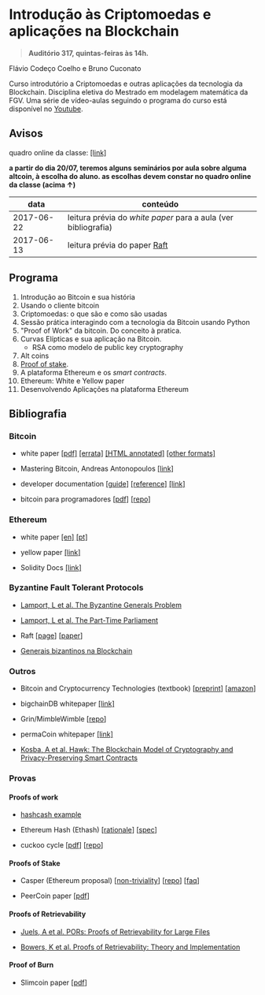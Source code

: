 # Introdução às Criptomoedas e aplicações na Blockchain

> **Auditório 317, quintas-feiras às 14h.**

Flávio Codeço Coelho e Bruno Cuconato

Curso introdutório a Criptomoedas e outras aplicações da tecnologia da
Blockchain. Disciplina eletiva do Mestrado em modelagem matemática da
FGV. Uma série de vídeo-aulas seguindo o programa do curso está
disponível no [Youtube](https://www.youtube.com/watch?v=xqjow06qUEw).

## Avisos

quadro online da classe: [[link]](https://hackmd.io/EYUwhgrATAbFIFooAYCcyEBYAmaFlTiWFRGwgDMQKBmAdkyA?both)

**a partir do dia 20/07, teremos alguns seminários por aula sobre
alguma altcoin, à escolha do aluno. as escolhas devem constar no
quadro online da classe (acima ↑)**

| data       | conteúdo |
| ---------- | -------- |
| 2017-06-22 | leitura prévia do *white paper* para a aula (ver bibliografia) |
| 2017-06-13 | leitura prévia do paper [Raft](https://raft.github.io/raft.pdf) |

## Programa

1. Introdução ao Bitcoin e sua história
2. Usando o cliente bitcoin
3. Criptomoedas: o que são e como são usadas
3. Sessão prática interagindo com a tecnologia da Bitcoin usando Python
4. "Proof of Work" da bitcoin. Do conceito à pratica.
5. Curvas Elípticas e sua aplicação na Bitcoin.
    - RSA como modelo de public key cryptography
6. Alt coins
7. [Proof of stake](https://en.wikipedia.org/wiki/Proof-of-stake).
8. A plataforma Ethereum e os *smart contracts*.
9. Ethereum: White e Yellow paper
10. Desenvolvendo Aplicações na plataforma Ethereum

## Bibliografia

### Bitcoin

- white paper [[pdf]](https://bitcoin.org/bitcoin.pdf) [[errata]](https://gist.github.com/harding/dabea3d83c695e6b937bf090eddf2bb3) [[HTML annotated]](https://genius.com/2683722) [[other formats]](https://github.com/karask/satoshi-paper)

- Mastering Bitcoin, Andreas Antonopoulos [[link]](http://chimera.labs.oreilly.com/books/1234000001802/index.html)

- developer documentation [[guide]](https://bitcoin.org/en/developer-guide) [[reference]](https://bitcoin.org/en/developer-reference) [[link]](https://bitcoin.org/en/developer-documentation)

- bitcoin para programadores [[pdf]](https://www.gitbook.com/download/pdf/book/itsriodejaneiro/bitcoin-para-programadores) [[repo]](https://github.com/BlockchainHub/bitcoin-para-programadores)


### Ethereum

- white paper [[en]](https://github.com/ethereum/wiki/wiki/White-Paper) [[pt]](https://github.com/ethereum/wiki/wiki/%5BPortuguese%5D-White-Paper)

- yellow paper [[link]](https://ethereum.github.io/yellowpaper/paper.pdf)

- Solidity Docs [[link]](http://solidity.readthedocs.io/en/latest/)

### Byzantine Fault Tolerant Protocols

- [Lamport, L et al. The Byzantine Generals Problem](https://www.microsoft.com/en-us/research/publication/byzantine-generals-problem/)

- [Lamport, L et al. The Part-Time Parliament](http://lamport.azurewebsites.net/pubs/lamport-paxos.pdf)

- Raft [[page](https://raft.github.io/)] [[paper](https://raft.github.io/raft.pdf)]
- [Generais bizantinos na Blockchain](https://docs.google.com/presentation/d/1hM2UPkStA0Xx73YC6SZnfGwsAxOTapgYLvB0EKBL9Jo/pub?start=false&loop=false&delayms=3000) 


### Outros

- Bitcoin and Cryptocurrency Technologies (textbook) [[preprint](https://d28rh4a8wq0iu5.cloudfront.net/bitcointech/readings/princeton_bitcoin_book.pdf?a=1)] [[amazon](https://www.amazon.com/gp/product/0691171696/ref=as_li_tl?ie=UTF8&camp=1789&creative=9325&creativeASIN=0691171696&linkCode=as2&tag=jbonneau-20&linkId=59f35df2a92dd877cd22363bd8373a35)]

- bigchainDB whitepaper [[link]](https://www.bigchaindb.com/whitepaper/bigchaindb-whitepaper.pdf)

- Grin/MimbleWimble [[repo](https://github.com/ignopeverell/grin/)]

- permaCoin whitepaper [[link]](https://www.cs.umd.edu/~elaine/docs/permacoin.pdf)

- [Kosba, A et al. Hawk: The Blockchain Model of Cryptography and Privacy-Preserving Smart Contracts](https://eprint.iacr.org/2015/675.pdf)

### Provas

#### Proofs of work

- [hashcash example](https://odanoburu.github.io/hash-cash)

- Ethereum Hash (Ethash) [[rationale](https://github.com/ethereum/wiki/wiki/Ethash-Design-Rationale)] [[spec](https://github.com/ethereum/wiki/wiki/Ethash)]

- cuckoo cycle [[pdf](https://github.com/tromp/cuckoo/blob/master/doc/cuckoo.pdf?raw=true)] [[repo](https://github.com/tromp/cuckoo)]

#### Proofs of Stake

- Casper (Ethereum proposal) [[non-triviality](https://blog.ethereum.org/2014/10/03/slasher-ghost-developments-proof-stake/)] [[repo](https://github.com/ethereum/research)] [[faq](https://github.com/ethereum/wiki/wiki/Proof-of-Stake-FAQ)]

- PeerCoin paper [[pdf](https://peercoin.net/assets/paper/peercoin-paper.pdf)]

#### Proofs of Retrievability

- [Juels, A et al. PORs: Proofs of Retrievability for Large Files](http://www.arijuels.com/wp-content/uploads/2013/09/JK07.pdf)

- [Bowers, K et al. Proofs of Retrievability: Theory and Implementation](http://dl.acm.org/citation.cfm?id=1655015)

#### Proof of Burn

- Slimcoin paper [[pdf](http://www.slimcoin.club/whitepaper.pdf)]
